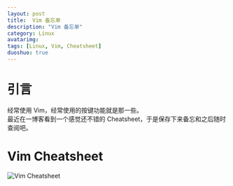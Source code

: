 ```yaml
---
layout: post
title:  Vim 备忘单
description: "Vim 备忘单"
category: Linux
avatarimg:
tags: [Linux, Vim, Cheatsheet]
duoshuo: true
---
```


# 引言

经常使用 Vim，经常使用的按键功能就是那一些。  
最近在一博客看到一个感觉还不错的 Cheatsheet，于是保存下来备忘和之后随时查阅吧。

# Vim Cheatsheet
![Vim Cheatsheet](https://github.com/JaminZhang/jaminzhang.github.io/raw/master/images/vim-cheat.png)


